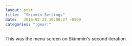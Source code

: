 ```yaml
---
layout: post
title:  "Skimmin Settings"
date:   2016-02-27 10:00:27 -0500
categories: ":gear:"
---
```


<!-- <p><a href="/skimmin-menu">This was the menu screen on Skimmin's second iteration.</a></p> -->
<p>This was the menu screen on Skimmin's second iteration.</p>
